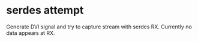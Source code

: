 # serdes attempt

Generate DVI signal and try to capture stream with serdes RX.
Currently no data appears at RX.

